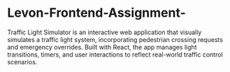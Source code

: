 # Levon-Frontend-Assignment-
Traffic Light Simulator is an interactive web application that visually simulates a traffic light system, incorporating pedestrian crossing requests and emergency overrides. Built with React, the app manages light transitions, timers, and user interactions to reflect real-world traffic control scenarios.
